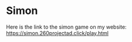 # Simon

Here is the link to the simon game on my website: https://simon.260projectad.click/play.html

